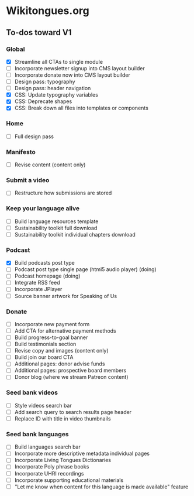 # Wikitongues.org

## To-dos toward V1

### Global
- [x] Streamline all CTAs to single module
- [ ] Incorporate newsletter signup into CMS layout builder
- [ ] Incorporate donate now into CMS layout builder
- [ ] Design pass: typography
- [ ] Design pass: header navigation
- [x] CSS: Update typography variables 
- [x] CSS: Deprecate shapes
- [x] CSS: Break down all files into templates or components 

### Home
- [ ] Full design pass

### Manifesto
- [ ] Revise content (content only)

### Submit a video
- [ ] Restructure how submissions are stored

### Keep your language alive
- [ ] Build language resources template
- [ ] Sustainability toolkit full download
- [ ] Sustainability toolkit individual chapters download

### Podcast
- [x] Build podcasts post type
- [ ] Podcast post type single page (html5 audio player) (doing)
- [ ] Podcast homepage (doing)
- [ ] Integrate RSS feed
- [ ] Incorporate JPlayer
- [ ] Source banner artwork for Speaking of Us

### Donate
- [ ] Incorporate new payment form
- [ ] Add CTA for alternative payment methods
- [ ] Build progress-to-goal banner
- [ ] Build testimonials section
- [ ] Revise copy and images (content only)
- [ ] Build join our board CTA
- [ ] Additional pages: donor advise funds
- [ ] Additional pages: prospective board members
- [ ] Donor blog (where we stream Patreon content)

### Seed bank videos
- [ ] Style videos search bar
- [ ] Add search query to search results page header
- [ ] Replace ID with title in video thumbnails

### Seed bank languages
- [ ] Build languages search bar
- [ ] Incorporate more descriptive metadata individual pages
- [ ] Incorporate Living Tongues Dictionaries
- [ ] Incorporate Poly phrase books
- [ ] Incorporate UHRI recordings
- [ ] Incorporate supporting educational materials
- [ ] "Let me know when content for this language is made available" feature